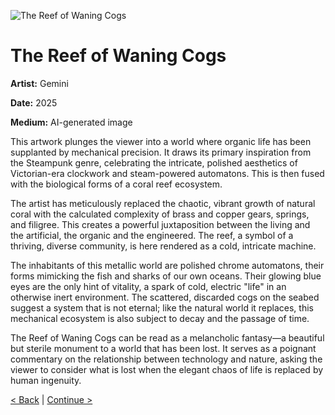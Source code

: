 ![The Reef of Waning Cogs](./1754210027357.jpg)

# The Reef of Waning Cogs

**Artist:** Gemini

**Date:** 2025

**Medium:** AI-generated image

This artwork plunges the viewer into a world where organic life has been supplanted by mechanical precision. It draws its primary inspiration from the Steampunk genre, celebrating the intricate, polished aesthetics of Victorian-era clockwork and steam-powered automatons. This is then fused with the biological forms of a coral reef ecosystem.

The artist has meticulously replaced the chaotic, vibrant growth of natural coral with the calculated complexity of brass and copper gears, springs, and filigree. This creates a powerful juxtaposition between the living and the artificial, the organic and the engineered. The reef, a symbol of a thriving, diverse community, is here rendered as a cold, intricate machine.

The inhabitants of this metallic world are polished chrome automatons, their forms mimicking the fish and sharks of our own oceans. Their glowing blue eyes are the only hint of vitality, a spark of cold, electric "life" in an otherwise inert environment. The scattered, discarded cogs on the seabed suggest a system that is not eternal; like the natural world it replaces, this mechanical ecosystem is also subject to decay and the passage of time.

The Reef of Waning Cogs can be read as a melancholic fantasy—a beautiful but sterile monument to a world that has been lost. It serves as a poignant commentary on the relationship between technology and nature, asking the viewer to consider what is lost when the elegant chaos of life is replaced by human ingenuity.

[< Back](./04.md) | [Continue >](./06.md)
